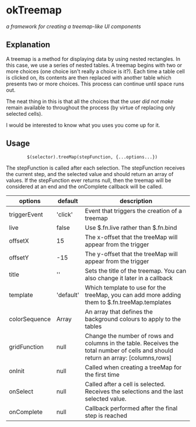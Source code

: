 # okTreemap

*a framework for creating a treemap-like UI components*

## Explanation

A treemap is a method for displaying data by using nested rectangles. In this
case, we use a series of nested tables.  A treemap begins with two or more
choices (one choice isn't really a choice is it?). Each time a table cell is
clicked on, its contents are then replaced with another table which presents
two or more choices.  This process can continue until space runs out. 

The neat thing in this is that all the choices that the user *did not make*
remain available to throughout the process (by virtue of replacing only
selected cells).

I would be interested to know what you uses you come up for it.

## Usage

			$(selector).treeMap(stepFunction, {...options...}) 

The stepFunction is called after each selection. The stepFunction receives the
current step, and the selected value and should return an array of values. If
the stepFunction ever returns null, then the treemap will be considered at an
end and the onComplete callback will be called. 

options       | default       | description
------------- | ------------- | -------------
triggerEvent  | 'click'       | Event that triggers the creation of a treemap
live          | false         | Use $.fn.live rather than $.fn.bind
offsetX       | 15            | The x-offset that the treeMap will appear from the trigger
offsetY       | -15           | The y-offset that the treeMap will appear from the trigger
title         | ''            | Sets the title of the treemap. You can also change it later in a callback
template      | 'default'     | Which template to use for the treeMap, you can add more adding them to $.fn.treeMap.templates
colorSequence | Array         | An array that defines the background colours to apply to the tables
gridFunction  | null          | Change the number of rows and columns in the table. Receives the total number of cells and should return an array: [columns,rows]
onInit        | null          | Called when creating a treeMap for the first time
onSelect      | null          | Called after a cell is selected. Receives the selections and the last selected value.
onComplete    | null          | Callback performed after the final step is reached
